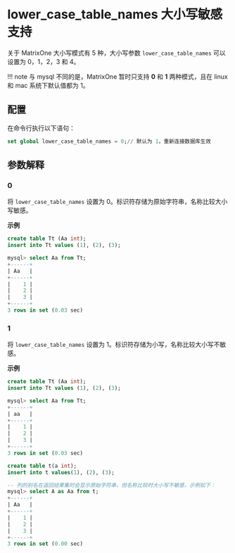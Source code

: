 # lower_case_table_names 大小写敏感支持

关于 MatrixOne 大小写模式有 5 种，大小写参数 `lower_case_table_names` 可以设置为 0，1，2，3 和 4。

!!! note
    与 mysql 不同的是，MatrixOne 暂时只支持 **0** 和 **1** 两种模式，且在 linux 和 mac 系统下默认值都为 1。

## 配置

在命令行执行以下语句：

```sql
set global lower_case_table_names = 0;// 默认为 1，重新连接数据库生效
```

## 参数解释

### 0

将 `lower_case_table_names` 设置为 0。标识符存储为原始字符串，名称比较大小写敏感。

**示例**

```sql
create table Tt (Aa int);
insert into Tt values (1), (2), (3);

mysql> select Aa from Tt;
+------+
| Aa   |
+------+
|    1 |
|    2 |
|    3 |
+------+
3 rows in set (0.03 sec)
```

### 1

将 `lower_case_table_names` 设置为 1。标识符存储为小写，名称比较大小写不敏感。

**示例**

```sql
create table Tt (Aa int);
insert into Tt values (1), (2), (3);

mysql> select Aa from Tt;
+------+
| aa   |
+------+
|    1 |
|    2 |
|    3 |
+------+
3 rows in set (0.03 sec)
```

```sql
create table t(a int);
insert into t values(1), (2), (3);

-- 列的别名在返回结果集时会显示原始字符串，但名称比较时大小写不敏感，示例如下：
mysql> select A as Aa from t;
+------+
| Aa   |
+------+
|    1 |
|    2 |
|    3 |
+------+
3 rows in set (0.00 sec)
```